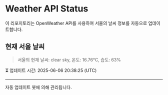 
# Weather API Status

이 리포지토리는 OpenWeather API를 사용하여 서울의 날씨 정보를 자동으로 업데이트합니다.

## 현재 서울 날씨
> 서울의 현재 날씨: clear sky, 온도: 16.76°C, 습도: 63%

⏳ 업데이트 시간: 2025-06-06 20:38:25 (UTC)

---
자동 업데이트 봇에 의해 관리됩니다.
